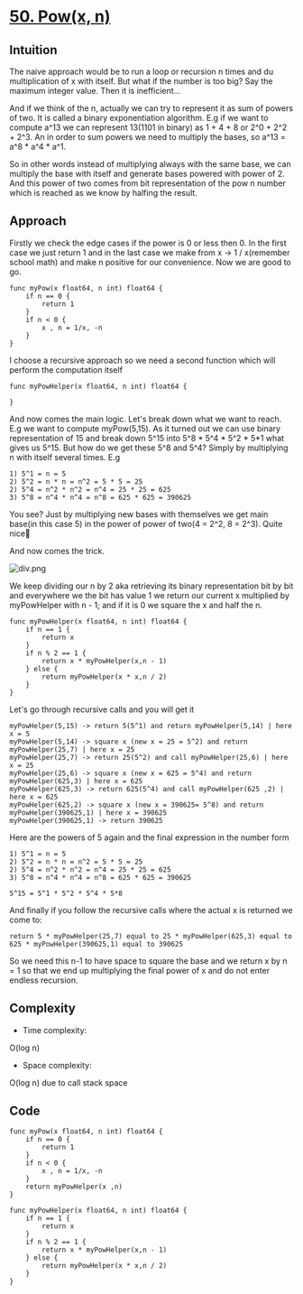# [50. Pow(x, n)](https://leetcode.com/problems/powx-n/)

## Intuition
<!-- Describe your first thoughts on how to solve this problem. -->

The naive approach would be to run a loop or recursion n times and du multiplication of x with itself. But what if the number is too big? Say the maximum integer value. Then it is inefficient...

And if we think of the n, actually we can try to represent it as sum of powers of two. It is called a binary exponentiation algorithm. E.g if we want to compute a^13 we can represent 13(1101 in binary)
as 1 + 4 + 8 or 2^0 + 2^2 + 2^3. An in order to sum powers we need to multiply the bases, so a^13 = a^8 * a^4 * a^1.

So in other words instead of multiplying always with the same base, we can multiply the base with itself and generate bases powered with power of 2. And this power of two comes from bit representation of the pow n number which is reached as we know by halfing the result.

## Approach
<!-- Describe your approach to solving the problem. -->

Firstly we check the edge cases if the power is 0 or less then 0. In the first case we just return 1 and in the last case we make from x -> 1 / x(remember school math) and make n positive for our convenience. Now we are good to go.

```
func myPow(x float64, n int) float64 {
	if n == 0 {
		return 1
	}
	if n < 0 {
		x , n = 1/x, -n
	}
}
```

I choose a recursive approach so we need a second function which will perform the computation itself

```
func myPowHelper(x float64, n int) float64 {
	
}
```

And now comes the main logic. Let's break down what we want to reach. E.g we want to compute myPow(5,15). As it turned out we can use binary representation of 15 and break down 5^15 into 5^8 * 5^4 * 5^2 * 5*1 what gives us 5^15. But how do we get these 5^8 and 5^4? Simply by multiplying n with itself several times. E.g

```
1) 5^1 = n = 5
2) 5^2 = n * n = n^2 = 5 * 5 = 25
2) 5^4 = n^2 * n^2 = n^4 = 25 * 25 = 625
3) 5^8 = n^4 * n^4 = n^8 = 625 * 625 = 390625
```

You see? Just by multiplying new bases with themselves we get main base(in this case 5) in the power of power of two(4 = 2^2, 8 = 2^3). Quite nice🙂 

And now comes the trick.

![div.png](https://assets.leetcode.com/users/images/80d46a82-6bf4-4294-a1fd-02f121c01244_1696246953.3988662.png)

We keep dividing our n by 2 aka retrieving its binary representation bit by bit and everywhere we the bit has value 1 we return our current x multiplied by myPowHelper with n - 1; and if it is 0 we square the x and half the n.

```
func myPowHelper(x float64, n int) float64 {
	if n == 1 {
		return x
	}
	if n % 2 == 1 {
		return x * myPowHelper(x,n - 1)
	} else {
		return myPowHelper(x * x,n / 2)
	}
}
```

Let's go through recursive calls and you will get it

```
myPowHelper(5,15) -> return 5(5^1) and return myPowHelper(5,14) | here x = 5 
myPowHelper(5,14) -> square x (new x = 25 = 5^2) and return myPowHelper(25,7) | here x = 25 
myPowHelper(25,7) -> return 25(5^2) and call myPowHelper(25,6) | here x = 25
myPowHelper(25,6) -> square x (new x = 625 = 5^4) and return myPowHelper(625,3) | here x = 625
myPowHelper(625,3) -> return 625(5^4) and call myPowHelper(625 ,2) | here x = 625
myPowHelper(625,2) -> square x (new x = 390625= 5^8) and return myPowHelper(390625,1) | here x = 390625
myPowHelper(390625,1) -> return 390625
```

Here are the powers of 5 again and the final expression in the number form

```
1) 5^1 = n = 5
2) 5^2 = n * n = n^2 = 5 * 5 = 25
2) 5^4 = n^2 * n^2 = n^4 = 25 * 25 = 625
3) 5^8 = n^4 * n^4 = n^8 = 625 * 625 = 390625

5^15 = 5^1 * 5^2 * 5^4 * 5*8
```

And finally if you follow the recursive calls where the actual x is returned we come to:

```
return 5 * myPowHelper(25,7) equal to 25 * myPowHelper(625,3) equal to 625 * myPowHelper(390625,1) equal to 390625
```

So we need this n-1 to have space to square the base and we return x by n = 1 so that we end up multiplying the final power of x and do not enter endless recursion.

## Complexity
- Time complexity:
<!-- Add your time complexity here, e.g. $$O(n)$$ -->

O(log n)

- Space complexity:
<!-- Add your space complexity here, e.g. $$O(n)$$ -->

O(log n) due to call stack space

## Code
```
func myPow(x float64, n int) float64 {
	if n == 0 {
		return 1
	}
	if n < 0 {
		x , n = 1/x, -n
	}
	return myPowHelper(x ,n)
}

func myPowHelper(x float64, n int) float64 {
	if n == 1 {
		return x
	}
	if n % 2 == 1 {
		return x * myPowHelper(x,n - 1)
	} else {
		return myPowHelper(x * x,n / 2)
	}
}
```
